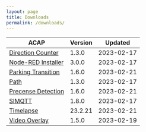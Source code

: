 ```yaml
---
layout: page
title: Downloads
permalink: /downloads/
---
```


|ACAP | Version| Updated |
|------------------------ |---------- |------------ |
|[Direction Counter](https://acap.juhlin.me/package/directioncounter) |1.3.0 |2023-02-17 |
|[Node-RED Installer](https://acap.juhlin.me/package/Nodered) |3.0.0 |2023-02-17 |
|[Parking Transition](https://acap.juhlin.me/package/parking) |1.6.0 |2023-02-21 |
|[Path](https://acap.juhlin.me/package/path) |1.3.0 |2023-02-17 |
|[Precense Detection](https://acap.juhlin.me/package/presence) |1.6.0 |2023-02-21 |
|[SIMQTT](https://acap.juhlin.me/package/simqtt) |1.8.0 |2023-02-17 |
|[Timelapse](https://acap.juhlin.me/package/timelapseme) |23.2.21 |2023-02-21 |
|[Video Overlay](https://acap.juhlin.me/package/xoverlay) |1.5.0 |2023-02-19 |
